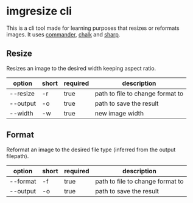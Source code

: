 # imgresize cli

This is a cli tool made for learning purposes that resizes or reformats images. It uses [commander](https://github.com/tj/commander.js), [chalk](https://github.com/chalk/chalk) and [sharp](https://github.com/lovell/sharp).

## Resize

Resizes an image to the desired width keeping aspect ratio.

| option              | short | required | description                      |
| ------------------- | ----- | -------- | -------------------------------- |
| --resize <filepath> | -r    | true     | path to file to change format to |
| --output <filepath> | -o    | true     | path to save the result          |
| --width <filepath>  | -w    | true     | new image width                  |

## Format

Reformat an image to the desired file type (inferred from the output filepath).

| option              | short | required | description                      |
| ------------------- | ----- | -------- | -------------------------------- |
| --format <filepath> | -f    | true     | path to file to change format to |
| --output <filepath> | -o    | true     | path to save the result          |
